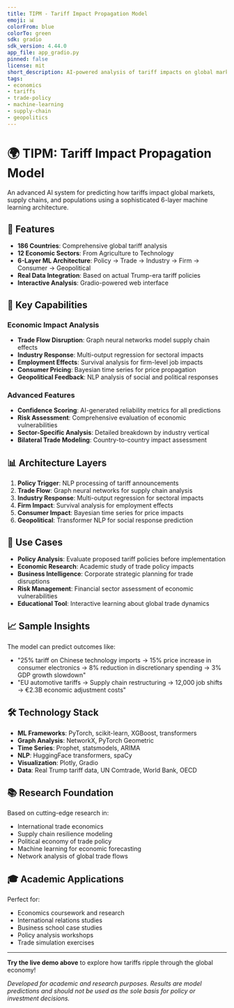 ```yaml
---
title: TIPM - Tariff Impact Propagation Model
emoji: 📊
colorFrom: blue
colorTo: green
sdk: gradio
sdk_version: 4.44.0
app_file: app_gradio.py
pinned: false
license: mit
short_description: AI-powered analysis of tariff impacts on global markets, supply chains, and populations
tags:
- economics
- tariffs
- trade-policy
- machine-learning
- supply-chain
- geopolitics
---
```


# 🌍 TIPM: Tariff Impact Propagation Model

An advanced AI system for predicting how tariffs impact global markets, supply chains, and populations using a sophisticated 6-layer machine learning architecture.

## 🚀 Features

- **186 Countries**: Comprehensive global tariff analysis
- **12 Economic Sectors**: From Agriculture to Technology
- **6-Layer ML Architecture**: Policy → Trade → Industry → Firm → Consumer → Geopolitical
- **Real Data Integration**: Based on actual Trump-era tariff policies
- **Interactive Analysis**: Gradio-powered web interface

## 🎯 Key Capabilities

### Economic Impact Analysis
- **Trade Flow Disruption**: Graph neural networks model supply chain effects
- **Industry Response**: Multi-output regression for sectoral impacts  
- **Employment Effects**: Survival analysis for firm-level job impacts
- **Consumer Pricing**: Bayesian time series for price propagation
- **Geopolitical Feedback**: NLP analysis of social and political responses

### Advanced Features
- **Confidence Scoring**: AI-generated reliability metrics for all predictions
- **Risk Assessment**: Comprehensive evaluation of economic vulnerabilities
- **Sector-Specific Analysis**: Detailed breakdown by industry vertical
- **Bilateral Trade Modeling**: Country-to-country impact assessment

## 📊 Architecture Layers

1. **Policy Trigger**: NLP processing of tariff announcements
2. **Trade Flow**: Graph neural networks for supply chain analysis  
3. **Industry Response**: Multi-output regression for sectoral impacts
4. **Firm Impact**: Survival analysis for employment effects
5. **Consumer Impact**: Bayesian time series for price impacts
6. **Geopolitical**: Transformer NLP for social response prediction

## 🔬 Use Cases

- **Policy Analysis**: Evaluate proposed tariff policies before implementation
- **Economic Research**: Academic study of trade policy impacts
- **Business Intelligence**: Corporate strategic planning for trade disruptions
- **Risk Management**: Financial sector assessment of economic vulnerabilities
- **Educational Tool**: Interactive learning about global trade dynamics

## 📈 Sample Insights

The model can predict outcomes like:
- "25% tariff on Chinese technology imports → 15% price increase in consumer electronics → 8% reduction in discretionary spending → 3% GDP growth slowdown"
- "EU automotive tariffs → Supply chain restructuring → 12,000 job shifts → €2.3B economic adjustment costs"

## 🛠️ Technology Stack

- **ML Frameworks**: PyTorch, scikit-learn, XGBoost, transformers
- **Graph Analysis**: NetworkX, PyTorch Geometric  
- **Time Series**: Prophet, statsmodels, ARIMA
- **NLP**: HuggingFace transformers, spaCy
- **Visualization**: Plotly, Gradio
- **Data**: Real Trump tariff data, UN Comtrade, World Bank, OECD

## 📚 Research Foundation

Based on cutting-edge research in:
- International trade economics
- Supply chain resilience modeling
- Political economy of trade policy
- Machine learning for economic forecasting
- Network analysis of global trade flows

## 🎓 Academic Applications

Perfect for:
- Economics coursework and research
- International relations studies  
- Business school case studies
- Policy analysis workshops
- Trade simulation exercises

---

**Try the live demo above** to explore how tariffs ripple through the global economy!

*Developed for academic and research purposes. Results are model predictions and should not be used as the sole basis for policy or investment decisions.*
